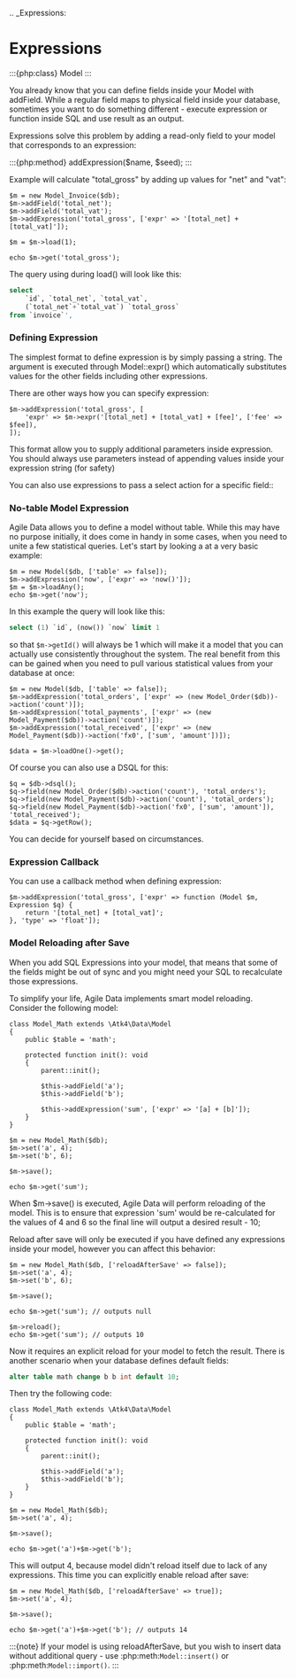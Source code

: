 .. _Expressions:

# Expressions

:::{php:class} Model
:::

You already know that you can define fields inside your Model with addField.
While a regular field maps to physical field inside your database, sometimes you
want to do something different - execute expression or function inside SQL and
use result as an output.

Expressions solve this problem by adding a read-only field to your model that
corresponds to an expression:

:::{php:method} addExpression($name, $seed);
:::

Example will calculate "total_gross" by adding up values for "net" and "vat":

```
$m = new Model_Invoice($db);
$m->addField('total_net');
$m->addField('total_vat');
$m->addExpression('total_gross', ['expr' => '[total_net] + [total_vat]']);

$m = $m->load(1);

echo $m->get('total_gross');
```

The query using during load() will look like this:

```sql
select
    `id`, `total_net`, `total_vat`,
    (`total_net`+`total_vat`) `total_gross`
from `invoice`',
```

### Defining Expression

The simplest format to define expression is by simply passing a string. The
argument is executed through Model::expr() which automatically substitutes
values for the other fields including other expressions.

There are other ways how you can specify expression:

```
$m->addExpression('total_gross', [
    'expr' => $m->expr('[total_net] + [total_vat] + [fee]', ['fee' => $fee]),
]);
```

This format allow you to supply additional parameters inside expression.
You should always use parameters instead of appending values inside your
expression string (for safety)

You can also use expressions to pass a select action for a specific field::

### No-table Model Expression

Agile Data allows you to define a model without table. While this may have
no purpose initially, it does come in handy in some cases, when you need to
unite a few statistical queries. Let's start by looking a at a very basic
example:

```
$m = new Model($db, ['table' => false]);
$m->addExpression('now', ['expr' => 'now()']);
$m = $m->loadAny();
echo $m->get('now');
```

In this example the query will look like this:

```sql
select (1) `id`, (now()) `now` limit 1
```

so that `$m->getId()` will always be 1 which will make it a model that you can
actually use consistently throughout the system. The real benefit from this
can be gained when you need to pull various statistical values from your
database at once:

```
$m = new Model($db, ['table' => false]);
$m->addExpression('total_orders', ['expr' => (new Model_Order($db))->action('count')]);
$m->addExpression('total_payments', ['expr' => (new Model_Payment($db))->action('count')]);
$m->addExpression('total_received', ['expr' => (new Model_Payment($db))->action('fx0', ['sum', 'amount'])]);

$data = $m->loadOne()->get();
```

Of course you can also use a DSQL for this:

```
$q = $db->dsql();
$q->field(new Model_Order($db)->action('count'), 'total_orders');
$q->field(new Model_Payment($db)->action('count'), 'total_orders');
$q->field(new Model_Payment($db)->action('fx0', ['sum', 'amount']), 'total_received');
$data = $q->getRow();
```

You can decide for yourself based on circumstances.

### Expression Callback

You can use a callback method when defining expression:

```
$m->addExpression('total_gross', ['expr' => function (Model $m, Expression $q) {
    return '[total_net] + [total_vat]';
}, 'type' => 'float']);
```

### Model Reloading after Save

When you add SQL Expressions into your model, that means that some of the fields
might be out of sync and you might need your SQL to recalculate those expressions.

To simplify your life, Agile Data implements smart model reloading. Consider
the following model:

```
class Model_Math extends \Atk4\Data\Model
{
    public $table = 'math';

    protected function init(): void
    {
        parent::init();

        $this->addField('a');
        $this->addField('b');

        $this->addExpression('sum', ['expr' => '[a] + [b]']);
    }
}

$m = new Model_Math($db);
$m->set('a', 4);
$m->set('b', 6);

$m->save();

echo $m->get('sum');
```

When $m->save() is executed, Agile Data will perform reloading of the model.
This is to ensure that expression 'sum' would be re-calculated for the values of
4 and 6 so the final line will output a desired result - 10;

Reload after save will only be executed if you have defined any expressions
inside your model, however you can affect this behavior:

```
$m = new Model_Math($db, ['reloadAfterSave' => false]);
$m->set('a', 4);
$m->set('b', 6);

$m->save();

echo $m->get('sum'); // outputs null

$m->reload();
echo $m->get('sum'); // outputs 10
```

Now it requires an explicit reload for your model to fetch the result. There
is another scenario when your database defines default fields:

```sql
alter table math change b b int default 10;
```

Then try the following code:

```
class Model_Math extends \Atk4\Data\Model
{
    public $table = 'math';

    protected function init(): void
    {
        parent::init();

        $this->addField('a');
        $this->addField('b');
    }
}

$m = new Model_Math($db);
$m->set('a', 4);

$m->save();

echo $m->get('a')+$m->get('b');
```

This will output 4, because model didn't reload itself due to lack of any
expressions. This time you can explicitly enable reload after save:

```
$m = new Model_Math($db, ['reloadAfterSave' => true]);
$m->set('a', 4);

$m->save();

echo $m->get('a')+$m->get('b'); // outputs 14
```

:::{note}
If your model is using reloadAfterSave, but you wish to insert
data without additional query - use :php:meth:`Model::insert()` or
:php:meth:`Model::import()`.
:::
